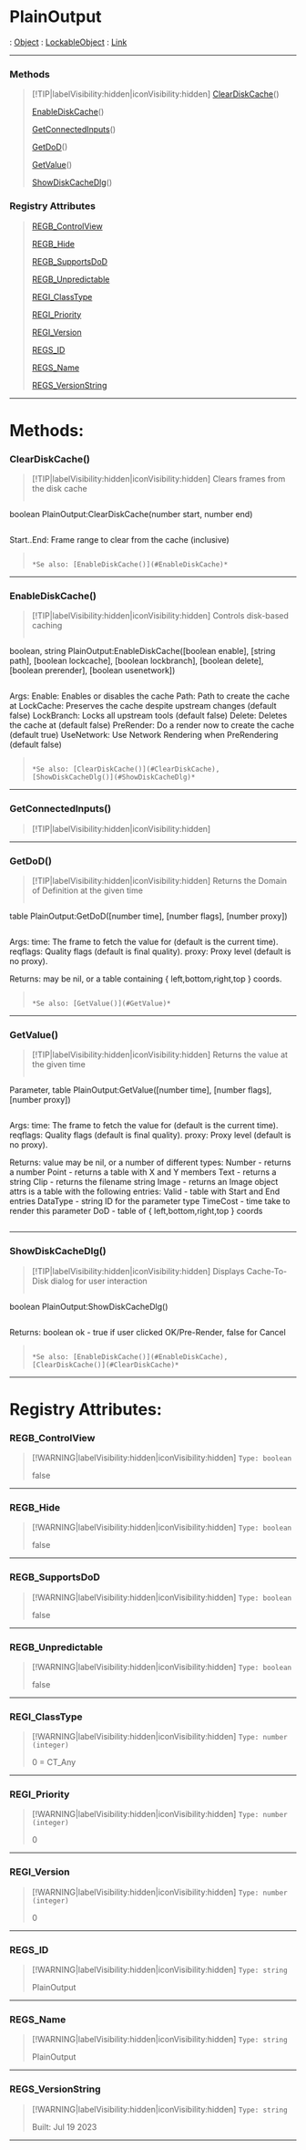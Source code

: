 # PlainOutput
 : [Object](Object.md) : [LockableObject](LockableObject.md) : [Link](Link.md)
___
### Methods  
> [!TIP|labelVisibility:hidden|iconVisibility:hidden]
> [ClearDiskCache](#ClearDiskCache)()
>
> [EnableDiskCache](#EnableDiskCache)()
>
> [GetConnectedInputs](#GetConnectedInputs)()
>
> [GetDoD](#GetDoD)()
>
> [GetValue](#GetValue)()
>
> [ShowDiskCacheDlg](#ShowDiskCacheDlg)()
>
### Registry Attributes
> [REGB_ControlView](#REGB_ControlView)
>
> [REGB_Hide](#REGB_Hide)
>
> [REGB_SupportsDoD](#REGB_SupportsDoD)
>
> [REGB_Unpredictable](#REGB_Unpredictable)
>
> [REGI_ClassType](#REGI_ClassType)
>
> [REGI_Priority](#REGI_Priority)
>
> [REGI_Version](#REGI_Version)
>
> [REGS_ID](#REGS_ID)
>
> [REGS_Name](#REGS_Name)
>
> [REGS_VersionString](#REGS_VersionString)
>
___

# Methods: <!-- {docsify-ignore} -->

### ClearDiskCache()
> [!TIP|labelVisibility:hidden|iconVisibility:hidden]
> Clears frames from the disk cache
>
> ```php
boolean PlainOutput:ClearDiskCache(number start, number end)
> ```
>
> ```
Start..End: Frame range to clear from the cache (inclusive)
> ```
>
> *Se also: [EnableDiskCache()](#EnableDiskCache)*
___

### EnableDiskCache()
> [!TIP|labelVisibility:hidden|iconVisibility:hidden]
> Controls disk-based caching
>
> ```php
boolean, string PlainOutput:EnableDiskCache([boolean enable], [string path], [boolean lockcache], [boolean lockbranch], [boolean delete], [boolean prerender], [boolean usenetwork])
> ```
>
> ```
Args:
  Enable:     Enables or disables the cache
  Path:       Path to create the cache at
  LockCache:  Preserves the cache despite upstream changes (default false)
  LockBranch: Locks all upstream tools (default false)
  Delete:     Deletes the cache at <Path> (default false)
  PreRender:  Do a render now to create the cache (default true)
  UseNetwork: Use Network Rendering when PreRendering (default false)
> ```
>
> *Se also: [ClearDiskCache()](#ClearDiskCache), [ShowDiskCacheDlg()](#ShowDiskCacheDlg)*
___

### GetConnectedInputs()
> [!TIP|labelVisibility:hidden|iconVisibility:hidden]
___

### GetDoD()
> [!TIP|labelVisibility:hidden|iconVisibility:hidden]
> Returns the Domain of Definition at the given time
>
> ```php
table PlainOutput:GetDoD([number time], [number flags], [number proxy])
> ```
>
> ```
Args:
  time:     The frame to fetch the value for (default is the current time).
  reqflags: Quality flags (default is final quality).
  proxy:    Proxy level (default is no proxy).

Returns:
  may be nil, or a table containing { left,bottom,right,top } coords.
> ```
>
> *Se also: [GetValue()](#GetValue)*
___

### GetValue()
> [!TIP|labelVisibility:hidden|iconVisibility:hidden]
> Returns the value at the given time
>
> ```php
Parameter, table PlainOutput:GetValue([number time], [number flags], [number proxy])
> ```
>
> ```
Args:
  time:     The frame to fetch the value for (default is the current time).
  reqflags: Quality flags (default is final quality).
  proxy:    Proxy level (default is no proxy).

Returns:
  value may be nil, or a number of different types:
     Number - returns a number
     Point  - returns a table with X and Y members
     Text   - returns a string
     Clip   - returns the filename string
     Image  - returns an Image object
 attrs is a table with the following entries:
     Valid    - table with Start and End entries
     DataType - string ID for the parameter type
     TimeCost - time take to render this parameter
     DoD      - table of { left,bottom,right,top } coords
> ```
>
___

### ShowDiskCacheDlg()
> [!TIP|labelVisibility:hidden|iconVisibility:hidden]
> Displays Cache-To-Disk dialog for user interaction
>
> ```php
boolean PlainOutput:ShowDiskCacheDlg()
> ```
>
> ```
Returns: boolean ok - true if user clicked OK/Pre-Render, false for Cancel
> ```
>
> *Se also: [EnableDiskCache()](#EnableDiskCache), [ClearDiskCache()](#ClearDiskCache)*
___


# Registry Attributes: <!-- {docsify-ignore} -->

### REGB_ControlView
> [!WARNING|labelVisibility:hidden|iconVisibility:hidden]
> `Type: boolean`
>
> false
>
___

### REGB_Hide
> [!WARNING|labelVisibility:hidden|iconVisibility:hidden]
> `Type: boolean`
>
> false
>
___

### REGB_SupportsDoD
> [!WARNING|labelVisibility:hidden|iconVisibility:hidden]
> `Type: boolean`
>
> false
>
___

### REGB_Unpredictable
> [!WARNING|labelVisibility:hidden|iconVisibility:hidden]
> `Type: boolean`
>
> false
>
___

### REGI_ClassType
> [!WARNING|labelVisibility:hidden|iconVisibility:hidden]
> `Type: number (integer)`
>
> 0 = CT_Any
>
___

### REGI_Priority
> [!WARNING|labelVisibility:hidden|iconVisibility:hidden]
> `Type: number (integer)`
>
> 0
>
___

### REGI_Version
> [!WARNING|labelVisibility:hidden|iconVisibility:hidden]
> `Type: number (integer)`
>
> 0
>
___

### REGS_ID
> [!WARNING|labelVisibility:hidden|iconVisibility:hidden]
> `Type: string`
>
> PlainOutput
>
___

### REGS_Name
> [!WARNING|labelVisibility:hidden|iconVisibility:hidden]
> `Type: string`
>
> PlainOutput
>
___

### REGS_VersionString
> [!WARNING|labelVisibility:hidden|iconVisibility:hidden]
> `Type: string`
>
> Built: Jul 19 2023
>
___

